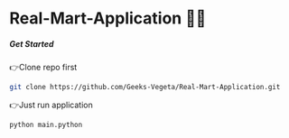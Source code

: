 # Real-Mart-Application 👨‍💻 

##### Get Started
👉Clone repo first
```bash
git clone https://github.com/Geeks-Vegeta/Real-Mart-Application.git
```

👉Just run application
```bash
python main.python
```

